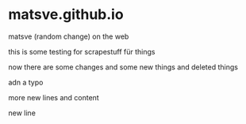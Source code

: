 # matsve.github.io
matsve (random change) on the web


this is some
testing for scrapestuff
für things

now there are some changes
and some new things
and deleted things

adn a typo

more new lines
and content

new line
